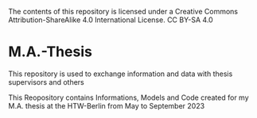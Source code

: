 
The contents of this repository is licensed under a Creative Commons Attribution-ShareAlike 4.0 International License.
CC BY-SA 4.0

# M.A.-Thesis
This repository is used to exchange information and data with thesis supervisors and others

This Reopository contains Informations, Models and Code created for my M.A. thesis at the HTW-Berlin from May to September 2023 

